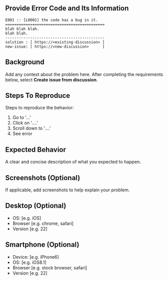 ## Provide Error Code and Its Information
										
```
E001 :: [L0001] the code has a bug in it.
============================================
blah blah blah.
blah blah.
--------------------------------------------
solution : [ https://<existing-discussion> ]
new-issue: [ https://<new-discussion>      ]
```

## Background
Add any context about the problem here. After completing the requirements below,
select **Create issue from discussion**.

## Steps To Reproduce
Steps to reproduce the behavior:
1. Go to '...'
2. Click on '....'
3. Scroll down to '....'
4. See error

## Expected Behavior
A clear and concise description of what you expected to happen.

## Screenshots (Optional)
If applicable, add screenshots to help explain your problem.

## Desktop (Optional)
 - OS: [e.g. iOS]
 - Browser [e.g. chrome, safari]
 - Version [e.g. 22]

## Smartphone (Optional)
 - Device: [e.g. iPhone6]
 - OS: [e.g. iOS8.1]
 - Browser [e.g. stock browser, safari]
 - Version [e.g. 22]
